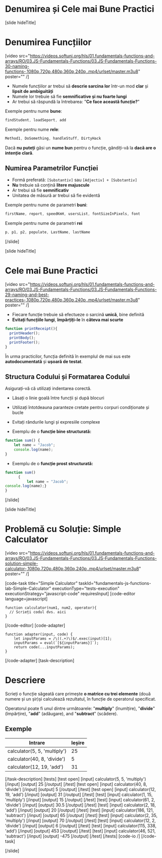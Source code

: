 # Denumirea și Cele mai Bune Practici

[slide hideTitle]
# Denumirea Funcțiilor

[video src="https://videos.softuni.org/hls/01.fundamentals-functions-and-arrays/RO/03.JS-Fundamentals-Functions/03.JS-Fundamentals-Functions-30-naming-functions-,1080p,720p,480p,360p,240p,.mp4/urlset/master.m3u8" poster="" /]

- Numele funcțiilor ar trebui să **descrie sarcina lor** într-un mod **clar** și **lipsit de ambiguități**
- Numele lor trebuie să fie **semnificative și nu foarte lungi**
- Ar trebui să răspundă la întrebarea: "**Ce face această funcție?**"

Exemple pentru nume **bune**:
```js
findStudent, loadSeport, add
```

Exemple pentru nume **rele**:

```js
Method1, DoSomething, handleStuff, DirtyHack
```

Dacă **nu puteți** găsi un **nume bun** pentru o funcție, gândiți-vă la **dacă are o intenție clară**.


## Numirea Parametrilor Funcției

- Formă preferată: `[Substantiv]` sau `[Adjectiv] + [Substantiv]`
- **Nu** trebuie să conțină **litere majuscule**
- Ar trebui să fie **semnificativ**
- Unitatea de măsură ar trebui să fie evidentă

Exemple pentru nume de parametri **buni**:

```js
firstName, report, speedKmH, usersList, fontSizeInPixels, font
```

Exemple pentru nume de parametri **rei**

```js
p, p1, p2, populate, LastName, lastName
```
[/slide]

[slide hideTitle]

# Cele mai Bune Practici 

[video src="https://videos.softuni.org/hls/01.fundamentals-functions-and-arrays/RO/03.JS-Fundamentals-Functions/03.JS-Fundamentals-Functions-29-naming-and-best-practices-,1080p,720p,480p,360p,240p,.mp4/urlset/master.m3u8" poster="" /]

- Fiecare funcție trebuie să efectueze o sarcină **unică**, bine definită
- **Evitați funcțiile lungi**, **împărțiți-le** în **câteva mai scurte**


```js
function printReceipt(){
  printHeader();
  printBody();
  printFooter();
}
```

 În urma practicilor, funcția definită în exemplul de mai sus este **autodocumentată** și **ușoară de testat**.

## Structura Codului și Formatarea Codului

Asigurați-vă că utilizați indentarea corectă.

- Lăsați o linie goală între funcții și după blocuri

- Utilizați întotdeauna paranteze cretate pentru corpuri condiționate și bucle

- Evitați rândurile lungi și expresiile complexe

- Exemplu de o **funcție bine structurată:**

```js
function sum() {
    let name = "Jacob";
    console.log(name);
}
```

- Exemplu de o **funcție prost structurată:**

```js
function sum()​
      {​
          let name = "Jacob";
console.log(name);}
}
```

[/slide]

[slide hideTitle]
# Problemă cu Soluție: Simple Calculator

[video src="https://videos.softuni.org/hls/01.fundamentals-functions-and-arrays/RO/03.JS-Fundamentals-Functions/03.JS-Fundamentals-Functions-solution-simple-calculator-,1080p,720p,480p,360p,240p,.mp4/urlset/master.m3u8" poster="" /]

[code-task title="Simple Calculator" taskId="fundamentals-js-functions-lab-Simple-Calculator" executionType="tests-execution" executionStrategy="javascript-code" requiresInput]
[code-editor language=javascript]
```
function calculator(num1, num2, operator){
  // Scrieți codul dvs. aici
}
```
[/code-editor]
[code-adapter]
```
function adapter(input, code) {
    let inputParams = /\((.+)\)$/.exec(input)[1];
    inputParams = eval(`[${inputParams}]`);
    return code(...inputParams);
}
```
[/code-adapter]
[task-description]
# Descriere

Scrieți o funcție săgeată care primește **o matrice cu trei elemente** (două numere și un șir)și calculează rezultatul, în funcție de operatorul specificat. 

Operatorul poate fi unul dintre următoarele: 
"**multiply**" (înumlțire), "**divide**" (împărțire), "**add**" (adăugare), and "**subtract**" (scădere).

## Exemple
|**Intrare**|**Ieșire**|
| --- | --- |
| calculator(5, 5, 'multiply') | 25 |
| calculator(40, 8, 'divide') | 5 |
| calculator(12, 19, 'add') | 31 |

[/task-description]
[tests]
[test open]
[input]
calculator(5, 5, 'multiply')
[/input]
[output]
25
[/output]
[/test]
[test open]
[input]
calculator(40, 8, 'divide')
[/input]
[output]
5
[/output]
[/test]
[test open]
[input]
calculator(12, 19, 'add')
[/input]
[output]
31
[/output]
[/test]
[test]
[input]
calculator(1, 15, 'multiply')
[/input]
[output]
15
[/output]
[/test]
[test]
[input]
calculator(61, 2, 'divide')
[/input]
[output]
30.5
[/output]
[/test]
[test]
[input]
calculator(2, 18, 'add')
[/input]
[output]
20
[/output]
[/test]
[test]
[input]
calculator(186, 121, 'subtract')
[/input]
[output]
65
[/output]
[/test]
[test]
[input]
calculator(2, 35, 'multiply')
[/input]
[output]
70
[/output]
[/test]
[test]
[input]
calculator(12, 2, 'divide')
[/input]
[output]
6
[/output]
[/test]
[test]
[input]
calculator(115, 338, 'add')
[/input]
[output]
453
[/output]
[/test]
[test]
[input]
calculator(46, 521, 'subtract')
[/input]
[output]
\-475
[/output]
[/test]
[/tests]
[code-io /]
[/code-task]

[/slide]

